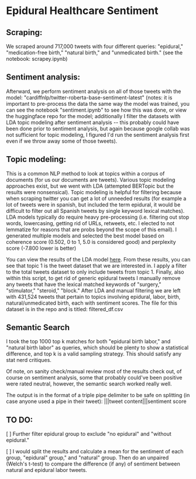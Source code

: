 # Epidural Healthcare Sentiment

## Scraping: 
We scraped around 717,000 tweets with four different queries: "epidural," "medication-free birth," "natural birth," and "unmedicated birth." (see the notebook: scrapey.ipynb)

## Sentiment analysis: 
Afterward, we perform sentiment analysis on all of those tweets with the model: "cardiffnlp/twitter-roberta-base-sentiment-latest" (notes: it is important to pre-process the data the same way the model was trained, you can see the notebook "sentiment.ipynb" to see how this was done, or view the huggingface repo for the model; additionally I filter the datasets with LDA topic modeling after sentiment analysis -- this probably could have been done prior to sentiment analysis, but again because google collab was not sufficient for topic modeling, I figured I'd run the sentiment analysis first even if we throw away some of those tweets).

## Topic modeling: 
This is a common NLP method to look at topics within a corpus of documents (for us our documents are tweets). Various topic modeling approaches exist, but we went with LDA (attempted BERTopic but the results were nonsensical). Topic modeling is helpful for filtering because when scraping twitter you can get a lot of unneeded results (for example a lot of tweets were in spanish, but included the term epidural, it would be difficult to filter out all Spanish tweets by single keyword lexical matches). LDA models typically do require heavy pre-processing (i.e. filtering out stop words, lowercasing, getting rid of URLs, retweets, etc. I elected to not lemmatize for reasons that are probs beyond the scope of this email). I generated multiple models and selected the best model based on coherence score (0.502, 0 to 1, 5.0 is considered good) and perplexity score (-7.800 lower is better) 

You can view the results of the LDA model [here](https://epiduralbirthtwitterproject.tiiny.site/). From these results, you can see that topic 1 is the tweet dataset that we are interested in. I apply a filter to the total tweets dataset to only include tweets from topic 1. Finally, also within this script, to get rid of generic epidural tweets I manually remove any tweets that have the lexical matched keywords of "surgery," "stimulator," "steroid," "block." After LDA and manual filtering we are left with 431,524 tweets that pertain to topics involving epidural, labor, birth, natural/unmedicated birth, each with sentiment scores. The file for this dataset is in the repo and is titled: filtered_df.csv

## Semantic Search
I took the top 1000 top k matches for both "epidural birth labor," and "natural birth labor" as queries, which should be plenty to show a statistical difference, and top k is a valid sampling strategy. This should satisfy any stat nerd critiques. 

Of note, on sanity check/manual review most of the results check out, of course on sentiment analysis, some that probably could've been positive were rated neutral, however, the semantic search worked really well.

The output is in the format of a triple pipe delimiter to be safe on splitting (in case anyone used a pipe in their tweet): <epidural or natural>|||tweet content|||sentiment score

## TO DO:
[ ] Further filter epidural group to exclude "no epidural" and "without epidural."

[ ] I would split the results and calculate a mean for the sentiment of each group, "epidural" group," and "natural" group. Then do an unpaired (Welch's t-test) to compare the difference (if any) of sentiment between natural and epidural labor tweets.




